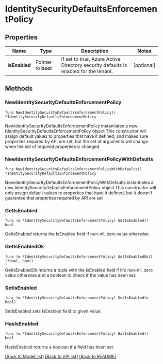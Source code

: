 # IdentitySecurityDefaultsEnforcementPolicy

## Properties

Name | Type | Description | Notes
------------ | ------------- | ------------- | -------------
**IsEnabled** | Pointer to **bool** | If set to true, Azure Active Directory security defaults is enabled for the tenant. | [optional] 

## Methods

### NewIdentitySecurityDefaultsEnforcementPolicy

`func NewIdentitySecurityDefaultsEnforcementPolicy() *IdentitySecurityDefaultsEnforcementPolicy`

NewIdentitySecurityDefaultsEnforcementPolicy instantiates a new IdentitySecurityDefaultsEnforcementPolicy object
This constructor will assign default values to properties that have it defined,
and makes sure properties required by API are set, but the set of arguments
will change when the set of required properties is changed

### NewIdentitySecurityDefaultsEnforcementPolicyWithDefaults

`func NewIdentitySecurityDefaultsEnforcementPolicyWithDefaults() *IdentitySecurityDefaultsEnforcementPolicy`

NewIdentitySecurityDefaultsEnforcementPolicyWithDefaults instantiates a new IdentitySecurityDefaultsEnforcementPolicy object
This constructor will only assign default values to properties that have it defined,
but it doesn't guarantee that properties required by API are set

### GetIsEnabled

`func (o *IdentitySecurityDefaultsEnforcementPolicy) GetIsEnabled() bool`

GetIsEnabled returns the IsEnabled field if non-nil, zero value otherwise.

### GetIsEnabledOk

`func (o *IdentitySecurityDefaultsEnforcementPolicy) GetIsEnabledOk() (*bool, bool)`

GetIsEnabledOk returns a tuple with the IsEnabled field if it's non-nil, zero value otherwise
and a boolean to check if the value has been set.

### SetIsEnabled

`func (o *IdentitySecurityDefaultsEnforcementPolicy) SetIsEnabled(v bool)`

SetIsEnabled sets IsEnabled field to given value.

### HasIsEnabled

`func (o *IdentitySecurityDefaultsEnforcementPolicy) HasIsEnabled() bool`

HasIsEnabled returns a boolean if a field has been set.


[[Back to Model list]](../README.md#documentation-for-models) [[Back to API list]](../README.md#documentation-for-api-endpoints) [[Back to README]](../README.md)


